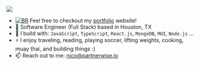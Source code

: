 [<img src="https://img.shields.io/badge/github-%2312100E.svg?&style=for-the-badge&logo=github&logoColor=white&color=black" />](https://github.com/nicoestrada)

- [![BR](https://partnerwise.io/public/favicon-32x32.png)](https://partnerwise.io/) 
Feel free to checkout my [portfolio](https://nico.ventures/) website!
- 🏢 Software Engineer (Full Stack) based in Houston, TX
- 🧰 I build with: `JavaScript`, `TypeScript`, `React.js`, `MongoDB`,  `MUI`, `Node.js` ...
- ⚡ I enjoy traveling, reading, playing soccer, lifting weights, cooking, muay thai, and building things :)
- 📫 Reach out to me: nico@partnerwise.io
